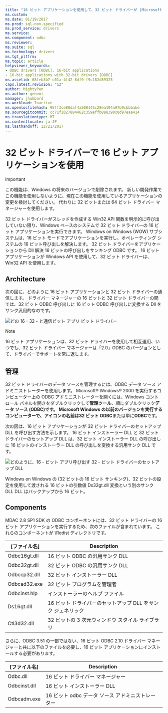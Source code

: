 ```yaml
---
title: "16 ビット アプリケーションを使用して、32 ビット ドライバーが |Microsoft ドキュメント"
ms.custom: 
ms.date: 01/19/2017
ms.prod: sql-non-specified
ms.prod_service: drivers
ms.service: 
ms.component: odbc
ms.reviewer: 
ms.suite: sql
ms.technology: drivers
ms.tgt_pltfrm: 
ms.topic: article
helpviewer_keywords:
- ODBC drivers [ODBC], 16-bit applications
- 16-bit applications with 32-bit drivers [ODBC]
ms.assetid: 68feb3b7-c01a-4f42-8df9-f9c182d89325
caps.latest.revision: "12"
author: MightyPen
ms.author: genemi
manager: jhubbard
ms.workload: Inactive
ms.openlocfilehash: 95ff3ce88daf4a508145c28ea194a97b9cbbbabe
ms.sourcegitcommit: cc71f1027884462c359effb898390c8d97eaa414
ms.translationtype: MT
ms.contentlocale: ja-JP
ms.lasthandoff: 12/21/2017
---
```

# <a name="using-16-bit-applications-with-32-bit-drivers"></a>32 ビット ドライバーで 16 ビット アプリケーションを使用
> [!IMPORTANT]  
>  この機能は、Windows の将来のバージョンで削除されます。 新しい開発作業でこの機能を使用しないように、現在この機能を使用しているアプリケーションの変更を検討してください。 代わりに 32 ビットまたは 64 ビット ドライバー マネージャーを使用します。  
  
 32 ビット ドライバーがスレッドを作成する Win32 API 関数を明示的に呼び出していない限り、Windows ベースのシステムで 32 ビット ドライバーの 16 ビット アプリケーションを実行できます。 Windows on Windows (WOW) サブシステムは、16 ビット モードでアプリケーションを実行し、オペレーティング システムの 16 ビット呼び出しを解決します。 32 ビット ドライバーをアプリケーションから Dll 解決 16 ビットの呼び出しをサンキング ODBC です。 16 ビット アプリケーションが Windows API を使用して、32 ビット ドライバーは、Win32 API を使用します。  
  
## <a name="architecture"></a>Architecture  
 次の図に、どのように 16 ビット アプリケーションと 32 ビット ドライバーの通信します。 ドライバー マネージャーの 16 ビットと 32 ビット ドライバーの間では、32 ビット ODBC 呼び出しに 16 ビット ODBC 呼び出しに変換する Dll をサンク汎用的なのです。  
  
 ![どの 16 &#45; 32 &#45; と通信ビット アプリ ビット ドライバー](../../odbc/microsoft/media/sdka2.gif "sdka2")  
  
> [!NOTE]  
>  16 ビット アプリケーションは、32 ビット ドライバーを使用して相互運用、いつでも、32 ビット ドライバー マネージャーは「2.0」ODBC のバージョンとして、ドライバーでサポートを常に返します。  
  
## <a name="administration"></a>管理  
 32 ビット ドライバーのデータ ソースを管理するには、ODBC データ ソース アドミニストレーターを使用します。 Microsoft® Windows® 2000 を実行するコンピューター上の ODBC アドミニストレーターを開くには、Windows コントロール パネルを開きをダブルクリックして**管理ツール**、順にダブルクリック**データ ソース (ODBC)**です。 Microsoft Windows の以前のバージョンを実行するコンピューターで、アイコンの名前は**32 ビット ODBC**または単に**ODBC**です。  
  
 次の図は、16 ビット アプリケーションが 32 ビット ドライバーのセットアップ DLL を呼び出す方法を示します。 16 ビット インストーラー DLL と 32 ビット ドライバーのセットアップ DLL は、32 ビット インストーラー DLL の呼び出しに 16 ビットのインストーラー DLL の呼び出しを変換する汎用サンク DLL です。  
  
 ![どのように、16 &#45; ビット アプリ呼び出す 32 &#45; ビット ドライバーのセットアップ DLL](../../odbc/microsoft/media/sdka3.gif "sdka3")  
  
 Windows on Windows の (32 ビットの 16 ビット サンキング)、32 ビットの設定を使用して渡される 16 ビットの引数値 Ds32gt.dll 変換という別のサンク DLL DLL はバックアップから 16 ビット。  
  
## <a name="components"></a>Components  
 MDAC 2.8 SP1 SDK の ODBC コンポーネントには、32 ビット ドライバーの 16 ビット アプリケーションを実行するため、次のファイルが含まれています。 これらのコンポーネントが \Redist ディレクトリです。  
  
|[ファイル名]|Description|  
|---------------|-----------------|  
|Odbc16gt.dll|16 ビット ODBC の汎用サンク DLL|  
|Odbc32gt.dll|32 ビット ODBC の汎用サンク DLL|  
|Odbccp32.dll|32 ビット インストーラー DLL|  
|Odbcad32.exe|32 ビット プログラムを管理者|  
|Odbcinst.hlp|インストーラーのヘルプ ファイル|  
|Ds16gt.dll|16 ビット ドライバーのセットアップ DLL をサンク ジェネリック|  
|Ctl3d32.dll|32 ビットの 3 次元ウィンドウ スタイル ライブラリ|  
  
 さらに、ODBC 3.51 の一部ではない、16 ビット ODBC 2.10 ドライバー マネージャーと共に以下のファイルを必要し、16 ビット アプリケーションにインストールする必要があります。  
  
|[ファイル名]|Description|  
|---------------|-----------------|  
|Odbc.dll|16 ビット ドライバー マネージャー|  
|Odbcinst.dll|16 ビット インストーラー DLL|  
|Odbcadm.exe|16 ビット odbc データ ソース アドミニストレーター|
